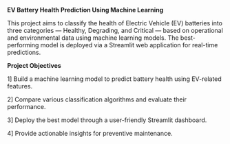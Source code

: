 **EV Battery Health Prediction Using Machine Learning**

This project aims to classify the health of Electric Vehicle (EV) batteries into three categories — Healthy, Degrading, and Critical — based on operational and environmental data using machine learning models. 
The best-performing model is deployed via a Streamlit web application for real-time predictions.

**Project Objectives**

1] Build a machine learning model to predict battery health using EV-related features.

2] Compare various classification algorithms and evaluate their performance.

3] Deploy the best model through a user-friendly Streamlit dashboard.

4] Provide actionable insights for preventive maintenance.
